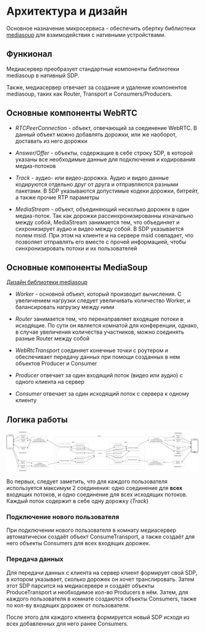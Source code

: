 # Архитектура и дизайн

Основное назначение микросервиса - обеспечить обертку библиотеки [mediasoup](https://mediasoup.org/)
для взаимодействия с нативными устройствами.

## Функионал

Медиасервер преобразует стандартные компоненты библиотеки mediasoup в нативный SDP.

Также, медиасервер отвечает за создание и удаление компонентов mediasoup, таких как Router, Transport и Consumers/Producers.

## Основные компоненты WebRTC

* *RTCPeerConnection* - объект, отвечающий за соединение WebRTC. В данный объект можно добавлять дорожки, или же наоборот,
доставать из него дорожки

* *Answer/Offer* - объекты, содержащие в себе строку SDP, в которой указаны все необходимые данные для подключения и кодирования
медиа-потоков

* *Track* - аудио- или видео-дорожка. Аудио и видео данные кодируются отдельно друг от друга и отправляются разными пакетами.
В SDP указываются допустимые кодеки дорожки, битрейт, а также прочие RTP параметры

* *MediaStream* - объект, объединяющий несколько дорожек в один медиа-поток. 
Так как дорожки рассинхронизированны изначально между собой, MediaStream занимается тем, что объединяет и сихронизирует
аудио и видео между собой. В SDP указывается полем msid. При этом на клиенте и на сервере msid совпадает, что позволяет
отправлять его вместе с прочей информацией, чтобы синхронизировать потоки и их пользователей

## Основные компоненты MediaSoup

[Дизайн библиотеки mediasoup](https://mediasoup.org/documentation/v3/mediasoup/design/#architecture)

* *Worker* - основной объект, который производит вычисления. 
С увеличением нагрузки следует увеличивать количество Worker, и балансировать нагрузку между ними

* *Router* занимается тем, что перенаправляет входящие потоки в исходящие.
По сути он является комнатой для конференции, однако, в случае увеличения количества участников, можно соединять разные Router между собой

* *WebRtcTransport* соединяет конечные точки с роутером и обеспечивает передачу данных при помощи созданных в нем
объектов Producer и Consumer

* *Producer* отвечает за один входящий поток (видео или аудио) с одного клиента на сервер

* *Consumer* отвечает за один исходящий поток с сервера к одному клиенту

## Логика работы

![Схема-работы](./images/design.png)

Во первых, следует заметить, что для каждого пользователя используется максимум 2 соединения: одно соединение для **всех**
входящих потоков, и одно соединение для всех исходящих потоков. Каждый поток содержит в себе одну дорожку (*Track*)

### Подключение нового пользователя

При подключении нового пользователя в комнату медиасервер автоматически создаёт объект ConsumeTransport, а также
создаёт для него объекты Consumers для всех входящих дорожек.

### Передача данных

Для передачи данных с клиента на сервер клиент формирует свой SDP, в котором указывает, 
сколько дорожек он хочет транслировать. Затем этот SDP парсится на медиасервере и создаёт объекты 
ProduceTransport и необходимое кол-во Producers в нём. Затем, для каждого пользователя в комнате
создаются объекты Consumers, также по кол-ву входящих дорожек от пользователя. 

После этого для каждого клиента формируется новый SDP исходя из всех добавленных для него ранее Consumers.
